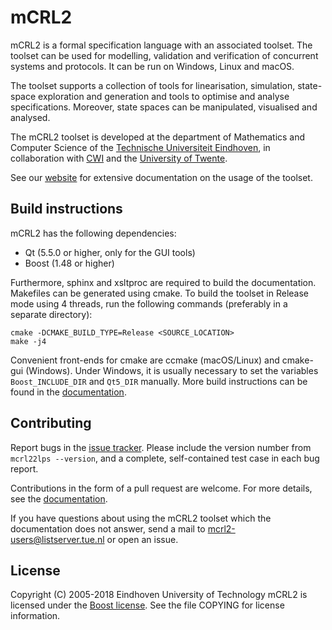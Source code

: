 # mCRL2
mCRL2 is a formal specification language with an associated toolset. The toolset can be used for modelling, validation and verification of concurrent systems and protocols. It can be run on Windows, Linux and macOS.

The toolset supports a collection of tools for linearisation, simulation, state-space exploration and generation and tools to optimise and analyse specifications. Moreover, state spaces can be manipulated, visualised and analysed.

The mCRL2 toolset is developed at the department of Mathematics and Computer Science of the [Technische Universiteit Eindhoven](https://fsa.win.tue.nl/), in collaboration with [CWI](http://www.cwi.nl) and the [University of Twente](http://fmt.cs.utwente.nl).

See our [website](https://mcrl2.org) for extensive documentation on the usage of the toolset.

## Build instructions
mCRL2 has the following dependencies:
 - Qt (5.5.0 or higher, only for the GUI tools)
 - Boost (1.48 or higher)

Furthermore, sphinx and xsltproc are required to build the documentation. Makefiles can be generated using cmake. To build the toolset in Release mode using 4 threads, run the following commands (preferably in a separate directory):

    cmake -DCMAKE_BUILD_TYPE=Release <SOURCE_LOCATION>
    make -j4

Convenient front-ends for cmake are ccmake (macOS/Linux) and cmake-gui (Windows). Under Windows, it is usually necessary to set the variables `Boost_INCLUDE_DIR` and `Qt5_DIR` manually. More build instructions can be found in the [documentation](https://mcrl2.org/web/user_manual/build_instructions/index.html).

## Contributing
Report bugs in the [issue tracker](https://github.com/mCRL2org/mCRL2/issues). Please include the version number from `mcrl22lps --version`, and a complete, self-contained test case in each bug report.

Contributions in the form of a pull request are welcome. For more details, see the [documentation](https://mcrl2.org/web/developer_manual/repository.html).

If you have questions about using the mCRL2 toolset which the documentation does not answer, send a mail to <mcrl2-users@listserver.tue.nl> or open an issue.

## License
Copyright (C) 2005-2018 Eindhoven University of Technology
mCRL2 is licensed under the [Boost license](https://www.boost.org/LICENSE_1_0.txt). See the file COPYING for license information.
